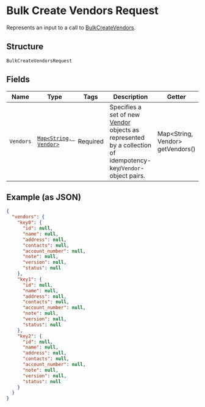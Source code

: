 
# Bulk Create Vendors Request

Represents an input to a call to [BulkCreateVendors](../../doc/api/vendors.md#bulk-create-vendors).

## Structure

`BulkCreateVendorsRequest`

## Fields

| Name | Type | Tags | Description | Getter |
|  --- | --- | --- | --- | --- |
| `Vendors` | [`Map<String, Vendor>`](../../doc/models/vendor.md) | Required | Specifies a set of new [Vendor](../../doc/models/vendor.md) objects as represented by a collection of idempotency-key/`Vendor`-object pairs. | Map<String, Vendor> getVendors() |

## Example (as JSON)

```json
{
  "vendors": {
    "key0": {
      "id": null,
      "name": null,
      "address": null,
      "contacts": null,
      "account_number": null,
      "note": null,
      "version": null,
      "status": null
    },
    "key1": {
      "id": null,
      "name": null,
      "address": null,
      "contacts": null,
      "account_number": null,
      "note": null,
      "version": null,
      "status": null
    },
    "key2": {
      "id": null,
      "name": null,
      "address": null,
      "contacts": null,
      "account_number": null,
      "note": null,
      "version": null,
      "status": null
    }
  }
}
```

